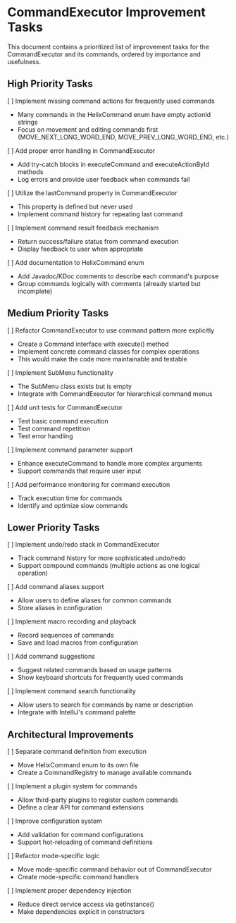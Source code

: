 # CommandExecutor Improvement Tasks

This document contains a prioritized list of improvement tasks for the CommandExecutor and its commands, ordered by importance and usefulness.

## High Priority Tasks

[ ] Implement missing command actions for frequently used commands
   - Many commands in the HelixCommand enum have empty actionId strings
   - Focus on movement and editing commands first (MOVE_NEXT_LONG_WORD_END, MOVE_PREV_LONG_WORD_END, etc.)

[ ] Add proper error handling in CommandExecutor
   - Add try-catch blocks in executeCommand and executeActionById methods
   - Log errors and provide user feedback when commands fail

[ ] Utilize the lastCommand property in CommandExecutor
   - This property is defined but never used
   - Implement command history for repeating last command

[ ] Implement command result feedback mechanism
   - Return success/failure status from command execution
   - Display feedback to user when appropriate

[ ] Add documentation to HelixCommand enum
   - Add Javadoc/KDoc comments to describe each command's purpose
   - Group commands logically with comments (already started but incomplete)

## Medium Priority Tasks

[ ] Refactor CommandExecutor to use command pattern more explicitly
   - Create a Command interface with execute() method
   - Implement concrete command classes for complex operations
   - This would make the code more maintainable and testable

[ ] Implement SubMenu functionality
   - The SubMenu class exists but is empty
   - Integrate with CommandExecutor for hierarchical command menus

[ ] Add unit tests for CommandExecutor
   - Test basic command execution
   - Test command repetition
   - Test error handling

[ ] Implement command parameter support
   - Enhance executeCommand to handle more complex arguments
   - Support commands that require user input

[ ] Add performance monitoring for command execution
   - Track execution time for commands
   - Identify and optimize slow commands

## Lower Priority Tasks

[ ] Implement undo/redo stack in CommandExecutor
   - Track command history for more sophisticated undo/redo
   - Support compound commands (multiple actions as one logical operation)

[ ] Add command aliases support
   - Allow users to define aliases for common commands
   - Store aliases in configuration

[ ] Implement macro recording and playback
   - Record sequences of commands
   - Save and load macros from configuration

[ ] Add command suggestions
   - Suggest related commands based on usage patterns
   - Show keyboard shortcuts for frequently used commands

[ ] Implement command search functionality
   - Allow users to search for commands by name or description
   - Integrate with IntelliJ's command palette

## Architectural Improvements

[ ] Separate command definition from execution
   - Move HelixCommand enum to its own file
   - Create a CommandRegistry to manage available commands

[ ] Implement a plugin system for commands
   - Allow third-party plugins to register custom commands
   - Define a clear API for command extensions

[ ] Improve configuration system
   - Add validation for command configurations
   - Support hot-reloading of command definitions

[ ] Refactor mode-specific logic
   - Move mode-specific command behavior out of CommandExecutor
   - Create mode-specific command handlers

[ ] Implement proper dependency injection
   - Reduce direct service access via getInstance()
   - Make dependencies explicit in constructors